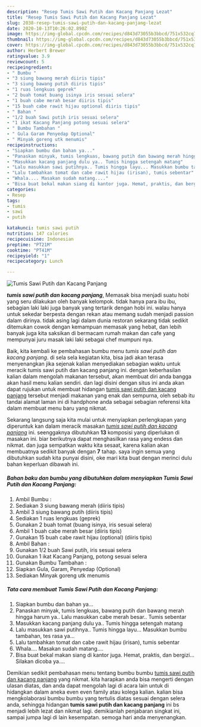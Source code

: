 ```yaml
---
description: "Resep Tumis Sawi Putih dan Kacang Panjang Lezat"
title: "Resep Tumis Sawi Putih dan Kacang Panjang Lezat"
slug: 2038-resep-tumis-sawi-putih-dan-kacang-panjang-lezat
date: 2020-10-13T10:26:02.890Z
image: https://img-global.cpcdn.com/recipes/d843d73055b3bbcd/751x532cq70/tumis-sawi-putih-dan-kacang-panjang-foto-resep-utama.jpg
thumbnail: https://img-global.cpcdn.com/recipes/d843d73055b3bbcd/751x532cq70/tumis-sawi-putih-dan-kacang-panjang-foto-resep-utama.jpg
cover: https://img-global.cpcdn.com/recipes/d843d73055b3bbcd/751x532cq70/tumis-sawi-putih-dan-kacang-panjang-foto-resep-utama.jpg
author: Herbert Brewer
ratingvalue: 3.9
reviewcount: 5
recipeingredient:
- " Bumbu "
- "3 siung bawang merah diiris tipis"
- "3 siung bawang putih diiris tipis"
- "1 ruas lengkuas geprek"
- "2 buah tomat buang isinya iris sesuai selera"
- "1 buah cabe merah besar diiris tipis"
- "15 buah cabe rawit hijau optional diiris tipis"
- " Bahan "
- "1/2 buah Sawi putih iris sesuai selera"
- "1 ikat Kacang Panjang potong sesuai selera"
- " Bumbu Tambahan "
- " Gula Garam Penyedap Optional"
- " Minyak goreng utk menumis"
recipeinstructions:
- "Siapkan bumbu dan bahan ya..."
- "Panaskan minyak, tumis lengkuas, bawang putih dan bawang merah hingga harum ya.. Lalu masukkan cabe merah besar.. Tumis sebentar"
- "Masukkan kacang panjang dulu ya.. Tumis hingga setengah matang"
- "Lalu masukkan sawi putihnya.. Tumis hingga layu... Masukkan bumbu tambahan, tes rasa ya..."
- "Lalu tambahkan tomat dan cabe rawit hijau (irisan), tumis sebentar"
- "Whala.... Masakan sudah matang...."
- "Bisa buat bekal makan siang di kantor juga. Hemat, praktis, dan bergizi... Silakan dicoba ya...."
categories:
- Resep
tags:
- tumis
- sawi
- putih

katakunci: tumis sawi putih 
nutrition: 147 calories
recipecuisine: Indonesian
preptime: "PT21M"
cooktime: "PT41M"
recipeyield: "1"
recipecategory: Lunch

---
```



![Tumis Sawi Putih dan Kacang Panjang](https://img-global.cpcdn.com/recipes/d843d73055b3bbcd/751x532cq70/tumis-sawi-putih-dan-kacang-panjang-foto-resep-utama.jpg)

<b><i>tumis sawi putih dan kacang panjang</i></b>, Memasak bisa menjadi suatu hobi yang seru dilakukan oleh banyak kelompok. tidak hanya para ibu ibu, sebagian laki laki juga banyak yang tertarik dengan hobi ini. walau hanya untuk sekedar berpesta dengan rekan atau memang sudah menjadi passion dalam dirinya. tidak asing lagi dalam dunia restoran sekarang tidak sedikit ditemukan cowok dengan kemampuan memasak yang hebat, dan lebih banyak juga kita saksikan di bermacam rumah makan dan cafe yang mempunyai juru masak laki laki sebagai chef mumpuni nya.

Baik, kita kembali ke pembahasan bumbu menu <i>tumis sawi putih dan kacang panjang</i>. di sela sela kegiatan kita, bisa jadi akan terasa menyenangkan jika sejenak kalian menyediakan sebagian waktu untuk meracik tumis sawi putih dan kacang panjang ini. dengan keberhasilan kalian dalam mengolah makanan tersebut, akan membuat diri anda bangga akan hasil menu kalian sendiri. dan lagi disini dengan situs ini anda akan dapat rujukan untuk membuat hidangan <u>tumis sawi putih dan kacang panjang</u> tersebut menjadi makanan yang enak dan sempurna, oleh sebab itu tandai alamat laman ini di handphone anda sebagai sebagian referensi kita dalam membuat menu baru yang nikmat.




Sekarang langsung saja kita mulai untuk menyiapkan perlengkapan yang diperuntuk kan dalam meracik masakan <u><i>tumis sawi putih dan kacang panjang</i></u> ini. seenggaknya dibutuhkan <b>13</b> komposisi yang diperlukan di masakan ini. biar berikutnya dapat menghasilkan rasa yang endess dan nikmat. dan juga sempatkan waktu kita sesaat, karena kalian akan membuatnya sedikit banyak dengan <b>7</b> tahap. saya ingin semua yang dibutuhkan sudah kita punyai disini, oke mari kita buat dengan merinci dulu bahan keperluan dibawah ini.

<!--inarticleads1-->

##### Bahan baku dan bumbu yang dibutuhkan dalam menyiapkan Tumis Sawi Putih dan Kacang Panjang:

1. Ambil  Bumbu :
1. Sediakan 3 siung bawang merah (diiris tipis)
1. Ambil 3 siung bawang putih (diiris tipis)
1. Sediakan 1 ruas lengkuas (geprek)
1. Gunakan 2 buah tomat (buang isinya, iris sesuai selera)
1. Ambil 1 buah cabe merah besar (diiris tipis)
1. Gunakan 15 buah cabe rawit hijau (optional) (diiris tipis)
1. Ambil  Bahan :
1. Gunakan 1/2 buah Sawi putih, iris sesuai selera
1. Gunakan 1 ikat Kacang Panjang, potong sesuai selera
1. Gunakan  Bumbu Tambahan :
1. Siapkan  Gula, Garam, Penyedap (Optional)
1. Sediakan  Minyak goreng utk menumis




<!--inarticleads2-->

##### Tata cara membuat Tumis Sawi Putih dan Kacang Panjang:

1. Siapkan bumbu dan bahan ya...
1. Panaskan minyak, tumis lengkuas, bawang putih dan bawang merah hingga harum ya.. Lalu masukkan cabe merah besar.. Tumis sebentar
1. Masukkan kacang panjang dulu ya.. Tumis hingga setengah matang
1. Lalu masukkan sawi putihnya.. Tumis hingga layu... Masukkan bumbu tambahan, tes rasa ya...
1. Lalu tambahkan tomat dan cabe rawit hijau (irisan), tumis sebentar
1. Whala.... Masakan sudah matang....
1. Bisa buat bekal makan siang di kantor juga. Hemat, praktis, dan bergizi... Silakan dicoba ya....




Demikian sedikit pembahasan menu tentang bumbu bumbu <u>tumis sawi putih dan kacang panjang</u> yang nikmat. kita harapkan anda bisa mengerti dengan ulasan diatas, dan anda dapat mengolah lagi di acara lain untuk di hidangkan dalam aneka even even family atau kolega kalian. kalian bisa mengkolaborasi bumbu bumbu yang tertulis diatas sesuai dengan selera anda, sehingga hidangan <b>tumis sawi putih dan kacang panjang</b> ini bs menjadi lebih lezat dan nikmat lagi. demikianlah penjabaran singkat ini, sampai jumpa lagi di lain kesempatan. semoga hari anda menyenangkan.
